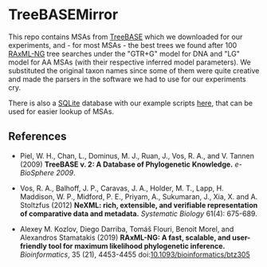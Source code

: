 # TreeBASEMirror

This repo contains MSAs from [TreeBASE](https://www.treebase.org/treebase-web/home.html) which we downloaded for our experiments, 
and - for most MSAs - the best trees we found after 100 [RAxML-NG](https://github.com/amkozlov/raxml-ng) tree searches under the "GTR+G" model for DNA and "LG" model for AA MSAs (with their respective inferred 
model parameters). We substituted the original taxon names since some of them were quite creative and made the parsers in the software we had to use
for our experiments cry. 

There is also a [SQLite](https://www.sqlite.org/index.html) database with our example scripts [here](https://github.com/angtft/RAxMLGroveScripts), that can be used for easier lookup of MSAs.


## References
* Piel, W. H., Chan, L., Dominus, M. J., Ruan, J., Vos, R. A., and V. Tannen (2009)
**TreeBASE v. 2: A Database of Phylogenetic Knowledge.**
*e-BioSphere 2009*.

* Vos, R. A., Balhoff, J. P., Caravas, J. A., Holder, M. T., Lapp, H. Maddison, W. P., Midford, P. E., Priyam, A., Sukumaran, J., Xia, X. and A. Stoltzfus (2012)
**NeXML: rich, extensible, and verifiable representation of comparative data and metadata.**
*Systematic Biology* 61(4): 675-689. 

* Alexey M. Kozlov, Diego Darriba, Tom&aacute;&scaron; Flouri, Benoit Morel, and Alexandros Stamatakis (2019)
**RAxML-NG: A fast, scalable, and user-friendly tool for maximum likelihood phylogenetic inference.** 
*Bioinformatics*, 35 (21), 4453-4455 
doi:[10.1093/bioinformatics/btz305](https://doi.org/10.1093/bioinformatics/btz305)
